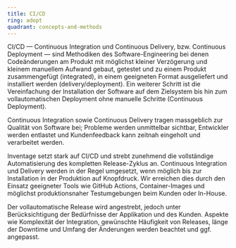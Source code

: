 ```yaml
---
title: CI/CD  
ring: adopt  
quadrant: concepts-and-methods
---
```


CI/CD — Continuous Integration und Continuous Delivery, bzw. Continuous Deployment — sind Methodiken des Software-Engineering bei denen Codeänderungen am Produkt mit möglichst kleiner Verzögerung und kleinem manuellem Aufwand gebaut, getestet und zu einem Produkt zusammengefügt (integrated), in einem geeigneten Format ausgeliefert und installiert werden (delivery/deployment). Ein weiterer Schritt ist die Vereinfachung der Installation der Software auf dem Zielsystem bis hin zum vollautomatischen Deployment ohne manuelle Schritte (Continuous Deployment).

Continuous Integration sowie Continuous Delivery tragen massgeblich zur Qualität von Software bei; Probleme werden unmittelbar sichtbar, Entwickler werden entlastet und Kundenfeedback kann zeitnah eingeholt und verarbeitet werden.

Inventage setzt stark auf CI/CD und strebt zunehmend die vollständige Automatisierung des kompletten Release-Zyklus an. Continuous Integration und Delivery werden in der Regel umgesetzt, wenn möglich bis zur Installation in der Produktion auf Knopfdruck. Wir erreichen dies durch den Einsatz geeigneter Tools wie GitHub Actions, Container-Images und möglichst produktionsnaher Testumgebungen beim Kunden oder In-House.

Der vollautomatische Release wird angestrebt, jedoch unter Berücksichtigung der Bedürfnisse der Applikation und des Kunden. Aspekte wie Komplexität der Integration, gewünschte Häufigkeit von Releases, länge der Downtime und Umfang der Änderungen werden beachtet und ggf. angepasst.
